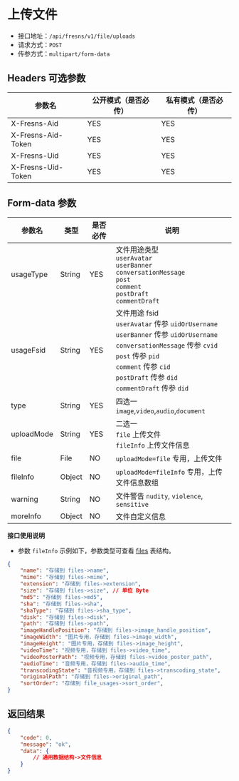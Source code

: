 # 上传文件

- 接口地址：`/api/fresns/v1/file/uploads`
- 请求方式：`POST`
- 传参方式：`multipart/form-data`

## Headers 可选参数

| 参数名 | 公开模式（是否必传） | 私有模式（是否必传） |
| --- | --- | --- |
| X-Fresns-Aid | YES | YES |
| X-Fresns-Aid-Token | YES | YES |
| X-Fresns-Uid | YES | YES |
| X-Fresns-Uid-Token | YES | YES |

## Form-data 参数

| 参数名 | 类型 | 是否必传 | 说明 |
| --- | --- | --- | --- |
| usageType | String | YES | 文件用途类型<br>`userAvatar`<br>`userBanner`<br>`conversationMessage`<br>`post`<br>`comment`<br>`postDraft`<br>`commentDraft` |
| usageFsid | String | YES | 文件用途 fsid<br>`userAvatar` 传参 `uidOrUsername`<br>`userBanner` 传参 `uidOrUsername`<br>`conversationMessage` 传参 `cvid`<br>`post` 传参 `pid`<br>`comment` 传参 `cid`<br>`postDraft` 传参 `did`<br>`commentDraft` 传参 `did` |
| type | String | YES | 四选一 `image`,`video`,`audio`,`document` |
| uploadMode | String | YES | 二选一<br>`file` 上传文件<br>`fileInfo` 上传文件信息 |
| file | File | NO | `uploadMode=file` 专用，上传文件 |
| fileInfo | Object | NO | `uploadMode=fileInfo` 专用，上传文件信息数组 |
| warning | String | NO | 文件警告 `nudity`, `violence`, `sensitive` |
| moreInfo | Object | NO | 文件自定义信息 |

**接口使用说明**

- 参数 `fileInfo` 示例如下，参数类型可查看 [files](../../database/systems/files.md) 表结构。

```json
{
    "name": "存储到 files->name",
    "mime": "存储到 files->mime",
    "extension": "存储到 files->extension",
    "size": "存储到 files->size", // 单位 Byte
    "md5": "存储到 files->md5",
    "sha": "存储到 files->sha",
    "shaType": "存储到 files->sha_type",
    "disk": "存储到 files->disk",
    "path": "存储到 files->path",
    "imageHandlePosition": "存储到 files->image_handle_position",
    "imageWidth": "图片专用，存储到 files->image_width",
    "imageHeight": "图片专用，存储到 files->image_height",
    "videoTime": "视频专用，存储到 files->video_time",
    "videoPosterPath": "视频专用，存储到 files->video_poster_path",
    "audioTime": "音频专用，存储到 files->audio_time",
    "transcodingState": "音视频专用，存储到 files->transcoding_state",
    "originalPath": "存储到 files->original_path",
    "sortOrder": "存储到 file_usages->sort_order",
}
```

## 返回结果

```json
{
    "code": 0,
    "message": "ok",
    "data": {
        // 通用数据结构->文件信息
    }
}
```
